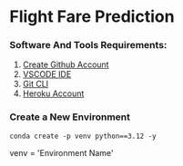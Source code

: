 # Flight Fare Prediction

### Software And Tools Requirements:

1. [Create Github Account](https://github.com)
2. [VSCODE IDE](https://code.visualstudio.com/)
3. [Git CLI](https://git-scm.com/book/en/v2/Getting-Started-The-Command-Line)
4. [Heroku Account](https://heroku.com)

### Create a New Environment

```
conda create -p venv python==3.12 -y

```
venv = 'Environment Name'
